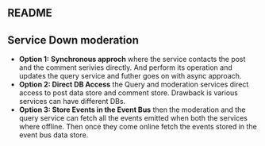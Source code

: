 ## README



## Service Down moderation
- **Option 1:** **Synchronous approch** where the service contacts the post and the comment serivies directly. And perform its operation and updates the query service and futher goes on with async approach.
- **Option 2: Direct DB Access** the Query and moderation services direct access to post data store and comment store. Drawback is various services can have different DBs.
- **Option 3: Store Events in the Event Bus** then the moderation and the query service can fetch all the events emitted when both the services where offline. Then once they come online fetch the events stored in the event bus data store.